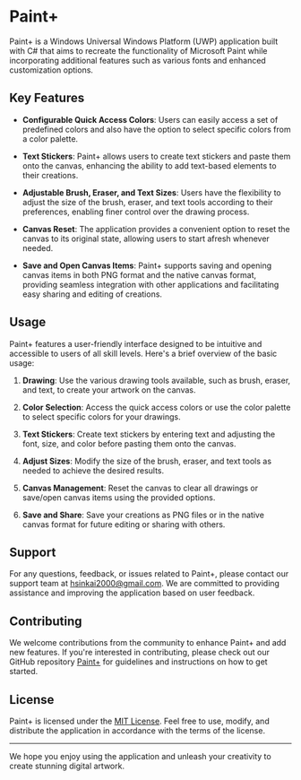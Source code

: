 # Paint+ 

Paint+ is a Windows Universal Windows Platform (UWP) application built with C# that aims to recreate the functionality of Microsoft Paint while incorporating additional features such as various fonts and enhanced customization options.

## Key Features

- **Configurable Quick Access Colors**: Users can easily access a set of predefined colors and also have the option to select specific colors from a color palette.
  
- **Text Stickers**: Paint+ allows users to create text stickers and paste them onto the canvas, enhancing the ability to add text-based elements to their creations.
  
- **Adjustable Brush, Eraser, and Text Sizes**: Users have the flexibility to adjust the size of the brush, eraser, and text tools according to their preferences, enabling finer control over the drawing process.
  
- **Canvas Reset**: The application provides a convenient option to reset the canvas to its original state, allowing users to start afresh whenever needed.
  
- **Save and Open Canvas Items**: Paint+ supports saving and opening canvas items in both PNG format and the native canvas format, providing seamless integration with other applications and facilitating easy sharing and editing of creations.

## Usage

Paint+ features a user-friendly interface designed to be intuitive and accessible to users of all skill levels. Here's a brief overview of the basic usage:

1. **Drawing**: Use the various drawing tools available, such as brush, eraser, and text, to create your artwork on the canvas.

2. **Color Selection**: Access the quick access colors or use the color palette to select specific colors for your drawings.

3. **Text Stickers**: Create text stickers by entering text and adjusting the font, size, and color before pasting them onto the canvas.

4. **Adjust Sizes**: Modify the size of the brush, eraser, and text tools as needed to achieve the desired results.

5. **Canvas Management**: Reset the canvas to clear all drawings or save/open canvas items using the provided options.

6. **Save and Share**: Save your creations as PNG files or in the native canvas format for future editing or sharing with others.

## Support

For any questions, feedback, or issues related to Paint+, please contact our support team at [hsinkai2000@gmail.com](mailto:hsinkai2000@gmail.com). We are committed to providing assistance and improving the application based on user feedback.

## Contributing

We welcome contributions from the community to enhance Paint+ and add new features. If you're interested in contributing, please check out our GitHub repository [Paint+](https://github.com/Hsinkai2000/Paint_Plus) for guidelines and instructions on how to get started.

## License

Paint+ is licensed under the [MIT License](https://opensource.org/licenses/MIT). Feel free to use, modify, and distribute the application in accordance with the terms of the license.

---

We hope you enjoy using the application and unleash your creativity to create stunning digital artwork.
